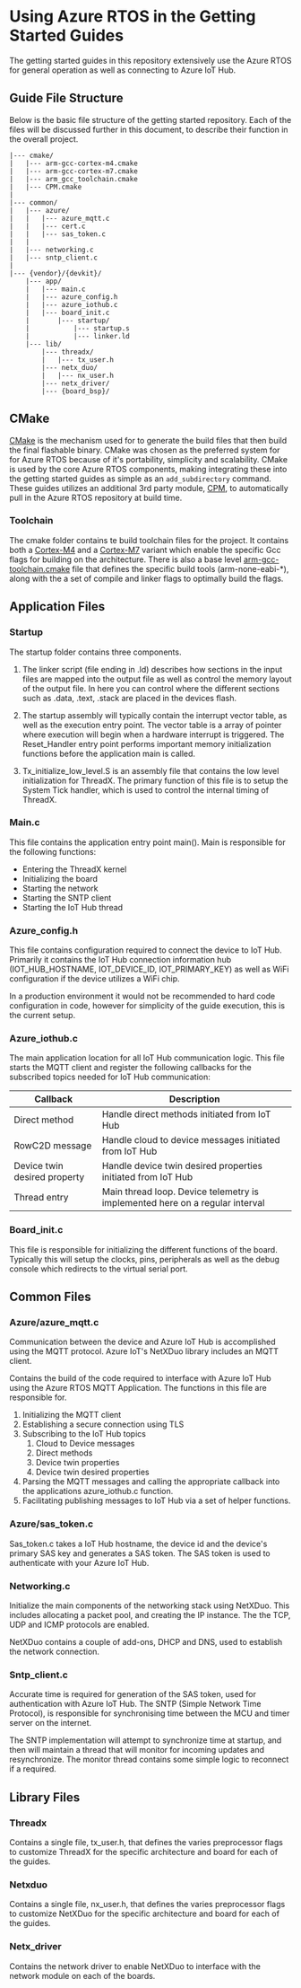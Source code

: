 # Using Azure RTOS in the Getting Started Guides

The getting started guides in this repository extensively use the Azure RTOS for general operation as well as connecting to Azure IoT Hub.

## Guide File Structure

Below is the basic file structure of the getting started repository. Each of the files will be discussed further in this document, to describe their function in the overall project.

    |--- cmake/
    |   |--- arm-gcc-cortex-m4.cmake
    |   |--- arm-gcc-cortex-m7.cmake
    |   |--- arm_gcc_toolchain.cmake
    |   |--- CPM.cmake
    |
    |--- common/
    |   |--- azure/
    |   |   |--- azure_mqtt.c
    |   |   |--- cert.c
    |   |   |--- sas_token.c
    |   |
    |   |--- networking.c
    |   |--- sntp_client.c
    |
    |--- {vendor}/{devkit}/
        |--- app/
        |   |--- main.c
        |   |--- azure_config.h
        |   |--- azure_iothub.c
        |   |--- board_init.c
        |       |--- startup/
        |           |--- startup.s
        |           |--- linker.ld
        |--- lib/
            |--- threadx/
            |   |--- tx_user.h
            |--- netx_duo/
            |   |--- nx_user.h
            |--- netx_driver/
            |--- {board_bsp}/


## CMake

[CMake](https://cmake.org) is the mechanism used for to generate the build files that then build the final flashable binary. CMake was chosen as the preferred system for for Azure RTOS because of it's portability, simplicity and scalability. CMake is used by the core Azure RTOS components, making integrating these into the getting started guides as simple as an `add_subdirectory` command. These guides utilizes an additional 3rd party module, [CPM](https://github.com/TheLartians/CPM), to automatically pull in the Azure RTOS repository at build time.

### Toolchain

The cmake folder contains te build toolchain files for the project. It contains both a [Cortex-M4](../cmake/arm-gcc-cortex-m4.cmake) and a [Cortex-M7](../cmake/arm-gcc-cortex-m7.cmake) variant which enable the specific Gcc flags for building on the architecture. There is also a base level [arm-gcc-toolchain.cmake](../cmake/arm-gcc-toolchain.cmake) file that defines the specific build tools (arm-none-eabi-*), along with the a set of compile and linker flags to optimally build the flags.

## Application Files

### Startup

The startup folder contains three components.

1. The linker script (file ending in .ld) describes how sections in the input files are mapped into the output file as well as control the memory layout of the output file. In here you can control where the different sections such as .data, .text, .stack are placed in the devices flash.

1. The startup assembly will typically contain the interrupt vector table, as well as the execution entry point. The vector table is a array of pointer where execution will begin when a hardware interrupt is triggered. The Reset_Handler entry point performs important memory initialization functions before the application main is called.

1. Tx_initialize_low_level.S is an assembly file that contains the low level initialization for ThreadX. The primary function of this file is to setup the System Tick handler, which is used to control the internal timing of ThreadX.

### Main.c

This file contains the application entry point main(). Main is responsible for the following functions:

* Entering the ThreadX kernel
* Initializing the board
* Starting the network
* Starting the SNTP client
* Starting the IoT Hub thread

### Azure_config.h

This file contains configuration required to connect the device to IoT Hub. Primarily it contains the IoT Hub connection information hub (IOT_HUB_HOSTNAME, IOT_DEVICE_ID, IOT_PRIMARY_KEY) as well as WiFi configuration if the device utilizes a WiFi chip.

In a production environment it would not be recommended to hard code configuration in code, however for simplicity of the guide execution, this is the current setup.

### Azure_iothub.c

The main application location for all IoT Hub communication logic. This file starts the MQTT client and register the following callbacks for the subscribed topics needed for IoT Hub communication:


|Callback |Description|
|---------|---------|
|Direct method |Handle direct methods initiated from IoT Hub|
|RowC2D message |Handle cloud to device messages initiated from IoT Hub|
|Device twin desired property |Handle device twin desired properties initiated from IoT Hub|
|Thread entry |Main thread loop. Device telemetry is implemented here on a regular interval|

### Board_init.c

This file is responsible for initializing the different functions of the board. Typically this will setup the clocks, pins, peripherals as well as the debug console which redirects to the virtual serial port.

## Common Files

### Azure/azure_mqtt.c

Communication between the device and Azure IoT Hub is accomplished using the MQTT protocol. Azure IoT's NetXDuo library includes an MQTT client.

Contains the build of the code required to interface with Azure IoT Hub using the Azure RTOS MQTT Application. The functions in this file are responsible for.

1. Initializing the MQTT client
1. Establishing a secure connection using TLS
1. Subscribing to the IoT Hub topics
    1. Cloud to Device messages
    1. Direct methods
    1. Device twin properties
    1. Device twin desired properties
1. Parsing the MQTT messages and calling the appropriate callback into the applications azure_iothub.c function.
1. Facilitating publishing messages to IoT Hub via a set of helper functions.

### Azure/sas_token.c

Sas_token.c takes a IoT Hub hostname, the device id and the device's primary SAS key and generates a SAS token. The SAS token is used to authenticate with your Azure IoT Hub.

### Networking.c

Initialize the main components of the networking stack using NetXDuo. This includes allocating a packet pool, and creating the IP instance. The the TCP, UDP and ICMP protocols are enabled.

NetXDuo contains a couple of add-ons, DHCP and DNS, used to establish the network connection.

### Sntp_client.c

Accurate time is required for generation of the SAS token, used for authentication with Azure IoT Hub. The SNTP (Simple Network Time Protocol), is responsible for synchronising time between the MCU and timer server on the internet.

The SNTP implementation will attempt to synchronize time at startup, and then will maintain a thread that will monitor for incoming updates and resynchronize. The monitor thread contains some simple logic to reconnect if a required.

## Library Files

### Threadx

Contains a single file, tx_user.h, that defines the varies preprocessor flags to customize ThreadX for the specific architecture and board for each of the guides.

### Netxduo

Contains a single file, nx_user.h, that defines the varies preprocessor flags to customize NetXDuo for the specific architecture and board for each of the guides.

### Netx_driver

Contains the network driver to enable NetXDuo to interface with the network module on each of the boards.
